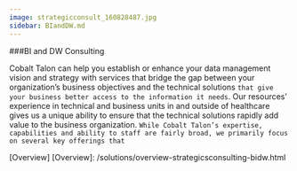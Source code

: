 ```yaml
---
image: strategicconsult_160828487.jpg
sidebar: BIandDW.md
---
```


###BI and DW Consulting

Cobalt Talon can help you establish or enhance your data management vision and strategy with services that bridge the gap between your organization’s business objectives and the technical solutions `that give your business better access to the information it needs`. Our resources’ experience in technical and business units in and outside of healthcare gives us a unique ability to ensure that the technical solutions rapidly add value to the business organization. `While Cobalt Talon’s expertise, capabilities and ability to staff are fairly broad, we primarily focus on several key offerings that`

[Overview]
[Overview]: /solutions/overview-strategicsconsulting-bidw.html